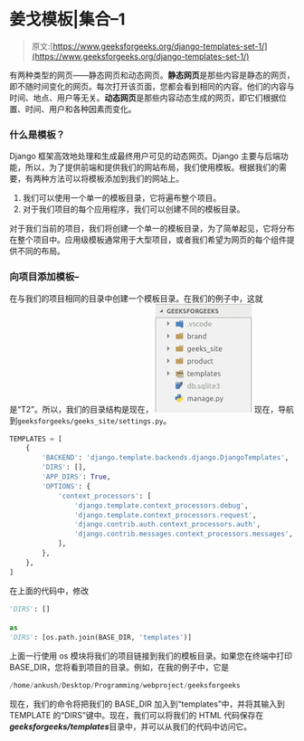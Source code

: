 # 姜戈模板|集合–1

> 原文:[https://www.geeksforgeeks.org/django-templates-set-1/](https://www.geeksforgeeks.org/django-templates-set-1/)

有两种类型的网页——静态网页和动态网页。**静态网页**是那些内容是静态的网页，即不随时间变化的网页。每次打开该页面，您都会看到相同的内容。他们的内容与时间、地点、用户等无关。**动态网页**是那些内容动态生成的网页，即它们根据位置、时间、用户和各种因素而变化。

### 什么是模板？

Django 框架高效地处理和生成最终用户可见的动态网页。Django 主要与后端功能，所以，为了提供前端和提供我们的网站布局，我们使用模板。根据我们的需要，有两种方法可以将模板添加到我们的网站上。

1.  我们可以使用一个单一的模板目录，它将遍布整个项目。
2.  对于我们项目的每个应用程序，我们可以创建不同的模板目录。

对于我们当前的项目，我们将创建一个单一的模板目录，为了简单起见，它将分布在整个项目中。应用级模板通常用于大型项目，或者我们希望为网页的每个组件提供不同的布局。

### 向项目添加模板–

在与我们的项目相同的目录中创建一个模板目录。在我们的例子中，这就是“T2”。所以，我们的目录结构是现在，
![template-directory](img/45971b02d502682f1ea8108ec86ba874.png)
现在，导航到`geeksforgeeks/geeks_site/settings.py`。

```py
TEMPLATES = [
    {
        'BACKEND': 'django.template.backends.django.DjangoTemplates',
        'DIRS': [],
        'APP_DIRS': True,
        'OPTIONS': {
            'context_processors': [
                'django.template.context_processors.debug',
                'django.template.context_processors.request',
                'django.contrib.auth.context_processors.auth',
                'django.contrib.messages.context_processors.messages',
            ],
        },
    },
]
```

在上面的代码中，修改

```py
'DIRS': []

as
'DIRS': [os.path.join(BASE_DIR, 'templates')]
```

上面一行使用 os 模块将我们的项目链接到我们的模板目录。如果您在终端中打印 BASE_DIR，您将看到项目的目录。例如，在我的例子中，它是

```py
/home/ankush/Desktop/Programming/webproject/geeksforgeeks
```

现在，我们的命令将把我们的 BASE_DIR 加入到“templates”中，并将其输入到 TEMPLATE 的“DIRS”键中。现在，我们可以将我们的 HTML 代码保存在***geeksforgeeks/templates***目录中，并可以从我们的代码中访问它。